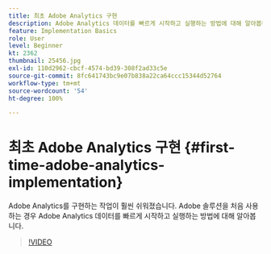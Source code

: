```yaml
---
title: 최초 Adobe Analytics 구현
description: Adobe Analytics 데이터를 빠르게 시작하고 실행하는 방법에 대해 알아봅니다.
feature: Implementation Basics
role: User
level: Beginner
kt: 2362
thumbnail: 25456.jpg
exl-id: 110d2962-cbcf-4574-bd39-308f2ad33c5e
source-git-commit: 8fc641743bc9e07b838a22ca64ccc15344d52764
workflow-type: tm+mt
source-wordcount: '54'
ht-degree: 100%

---
```


# 최초 Adobe Analytics 구현 {#first-time-adobe-analytics-implementation}

Adobe Analytics를 구현하는 작업이 훨씬 쉬워졌습니다. Adobe 솔루션을 처음 사용하는 경우 Adobe Analytics 데이터를 빠르게 시작하고 실행하는 방법에 대해 알아봅니다.

>[!VIDEO](https://video.tv.adobe.com/v/25456/?quality=12&learn=on)